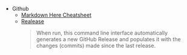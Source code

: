 - Github
    - [Markdown Here Cheatsheet](https://github.com/adam-p/markdown-here/wiki/Markdown-Here-Cheatsheet)
    - [Realease](https://github.com/zeit/release)
        > When run, this command line interface automatically generates a new GitHub Release and populates it with the changes (commits) made since the last release.

